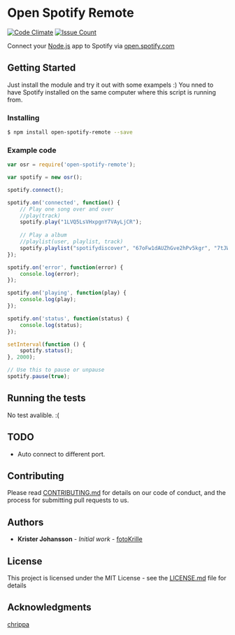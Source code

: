 # Open Spotify Remote
  [![Code Climate][code-climate-image]][code-climate-url]
  [![Issue Count][issue-count-image]][issue-count-url]
  

Connect your [Node.js](https://nodejs.org) app to Spotify via [open.spotify.com](https://open.spotify.com)

## Getting Started

Just install the module and try it out with some exampels :)
You nned to have Spotify installed on the same computer where this script is running from.

### Installing

```bash
$ npm install open-spotify-remote --save
```

### Example code

```js
var osr = require('open-spotify-remote');

var spotify = new osr();

spotify.connect();

spotify.on('connected', function() {
    // Play one song over and over
    //play(track)
    spotify.play("1LVQ5LsVHxpgnY7VAyLjCR");
    
    // Play a album
    //playlist(user, playlist, track)
    spotify.playlist("spotifydiscover", "67oFw1dAUZhGve2hPv5kgr", "7tJWarixh0rqI31ob9J7Kw");
});

spotify.on('error', function(error) {
    console.log(error);
});

spotify.on('playing', function(play) {
    console.log(play);
});

spotify.on('status', function(status) {
    console.log(status);
});

setInterval(function () {
    spotify.status();
}, 2000);

// Use this to pause or unpause
spotify.pause(true);
```

## Running the tests

No test avalible. :(

## TODO
* Auto connect to different port.

## Contributing

Please read [CONTRIBUTING.md](CONTRIBUTING.md) for details on our code of conduct, and the process for submitting pull requests to us.

## Authors

* **Krister Johansson** - *Initial work* - [fotoKrille](https://github.com/fotoKrille)

## License

This project is licensed under the MIT License - see the [LICENSE.md](LICENSE.md) file for details

## Acknowledgments
[chrippa](https://github.com/chrippa)

[code-climate-image]: https://codeclimate.com/github/fotoKrille/open-spotify-remote/badges/gpa.svg
[code-climate-url]:https://codeclimate.com/github/fotoKrille/open-spotify-remote
[issue-count-image]: https://codeclimate.com/github/fotoKrille/open-spotify-remote/badges/issue_count.svg
[issue-count-url]: https://codeclimate.com/github/fotoKrille/open-spotify-remote

